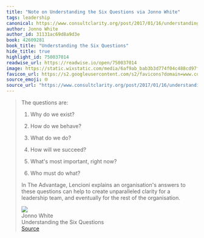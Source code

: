 ```yaml
---
title: "Note on Understanding the Six Questions via Jonno White"
tags: leadership
canonical: https://www.consultclarity.org/post/2017/01/16/understanding-the-six-questions
author: Jonno White
author_id: 31131ac69d8a9d3e
book: 42609281
book_title: "Understanding the Six Questions"
hide_title: true
highlight_id: 750037014
readwise_url: https://readwise.io/open/750037014
image: https://static.wixstatic.com/media/6af9ab_bab3b3d774f04c488cd97fbefe3dcc70~mv2_d_1865_2781_s_2.jpg/v1/fill/w_671,h_1000,al_c,q_85,usm_0.66_1.00_0.01/6af9ab_bab3b3d774f04c488cd97fbefe3dcc70~mv2_d_1865_2781_s_2.jpg
favicon_url: https://s2.googleusercontent.com/s2/favicons?domain=www.consultclarity.org
source_emoji: 🌐
source_url: "https://www.consultclarity.org/post/2017/01/16/understanding-the-six-questions#:~:text=The%20questions%20are%3A,of%20the%20organisation."
---
```


> The questions are:
> 
> 1. Why do we exist?
> 
> 2. How do we behave?
> 
> 3. What do we do?
> 
> 4. How will we succeed?
> 
> 5. What's most important, right now?
> 
> 6. Who must do what?
> 
> In The Advantage, Lencioni explains an organisation's answers to these questions can help to create unparalleled clarity for a leadership team, and eventually for the rest of the organisation.
> <div class="quoteback-footer"><div class="quoteback-avatar"><img class="mini-favicon" src="https://s2.googleusercontent.com/s2/favicons?domain=www.consultclarity.org"></div><div class="quoteback-metadata"><div class="metadata-inner"><span style="display:none">FROM:</span><div aria-label="Jonno White" class="quoteback-author"> Jonno White</div><div aria-label="Understanding the Six Questions" class="quoteback-title"> Understanding the Six Questions</div></div></div><div class="quoteback-backlink"><a target="_blank" aria-label="go to the full text of this quotation" rel="noopener" href="https://www.consultclarity.org/post/2017/01/16/understanding-the-six-questions#:~:text=The%20questions%20are%3A,of%20the%20organisation." class="quoteback-arrow"> Source</a></div></div>